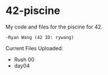 # 42-piscine

My code and files for the piscine for 42.

	-Ryan Wang (42 ID: rywang)

Current Files Uploaded:
- Rush 00
- day04

